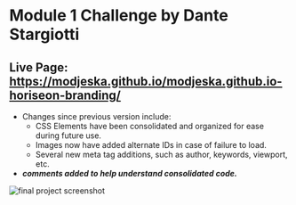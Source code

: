 # Module 1 Challenge by Dante Stargiotti
## Live Page: https://modjeska.github.io/modjeska.github.io-horiseon-branding/
   - Changes since previous version include:
     - CSS Elements have been consolidated and organized for ease during future use.
     - Images now have added alternate IDs in case of failure to load.
     - Several new meta tag additions, such as author, keywords, viewport, etc.
- ***comments added to help understand consolidated code.***

![final project screenshot](https://user-images.githubusercontent.com/105169042/168184324-4ed39ac4-68f2-4ee8-a804-75ee7200f874.jpg)
